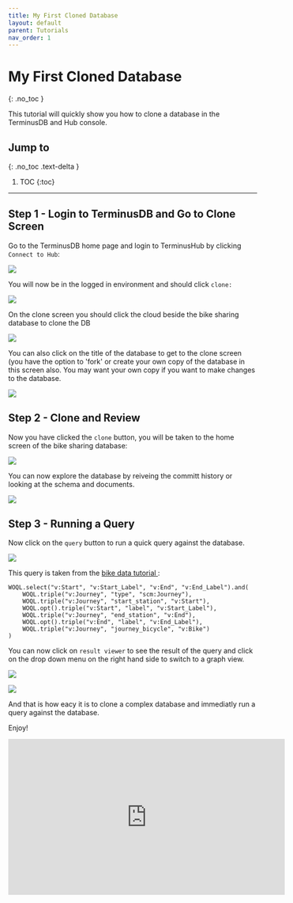 ```yaml
---
title: My First Cloned Database
layout: default
parent: Tutorials
nav_order: 1
---
```

# My First Cloned Database

{: .no_toc }

This tutorial will quickly show you how to clone a database in the TerminusDB and Hub console.

## Jump to

{: .no_toc .text-delta }

1. TOC
   {:toc}

- - -

## Step 1 - Login to TerminusDB and Go to Clone Screen

Go to the TerminusDB home page and login to TerminusHub by clicking `Connect to Hub`:

![](/docs/assets/uploads/logged-out-1.jpg)

You will now be in the logged in environment and should click `clone:`

![](/docs/assets/uploads/logged-in-1.jpg)

On the clone screen you should click the cloud beside the bike sharing database to clone the DB

![](/docs/assets/uploads/clone-screen-1.jpg)

You can also click on the title of the database to get to the clone screen (you have the option to 'fork' or create your own copy of the database in this screen also. You may want your own copy if you want to make changes to the database.

![](/docs/assets/uploads/clone-or-fork-1.jpg)



## Step 2 - Clone and Review

Now you have clicked the `clone` button, you will be taken to the home screen of the bike sharing database:

![](/docs/assets/uploads/post-clone-bike-1.jpg)

You can now explore the database by reiveing the committ history or looking at the schema and documents. 

![](/docs/assets/uploads/schema.jpg)



## Step 3 - Running a Query

Now click on the `query` button to run a quick query against the database. 

![](/docs/assets/uploads/query-1.jpg)

This query is taken from the [bike data tutorial ](https://medium.com/terminusdb/my-first-terminusdb-2-0-graph-ef7f05038910): 

```
WOQL.select("v:Start", "v:Start_Label", "v:End", "v:End_Label").and(
	WOQL.triple("v:Journey", "type", "scm:Journey"),
	WOQL.triple("v:Journey", "start_station", "v:Start"),
	WOQL.opt().triple("v:Start", "label", "v:Start_Label"),
	WOQL.triple("v:Journey", "end_station", "v:End"),
	WOQL.opt().triple("v:End", "label", "v:End_Label"),
	WOQL.triple("v:Journey", "journey_bicycle", "v:Bike")
)
```

You can now click on `result viewer` to see the result of the query and click on the drop down menu on the right hand side to switch to a graph view.

![](/docs/assets/uploads/query-2.jpg)

![](/docs/assets/uploads/query-3.jpg)



And that is how eacy it is to clone a complex database and immediatly run a query against the database. 

Enjoy!

<iframe width="560" height="315" src="https://www.youtube.com/embed/PUUei56QB1c" frameborder="0" allow="accelerometer; autoplay; encrypted-media; gyroscope; picture-in-picture" allowfullscreen></iframe>